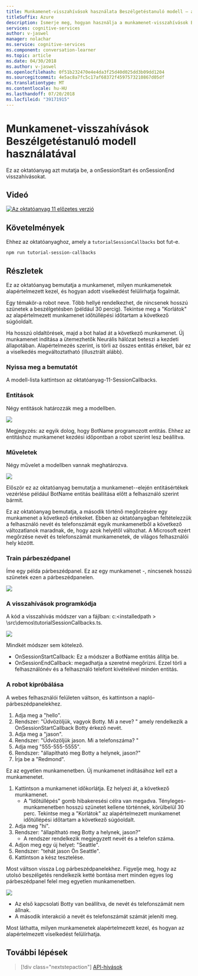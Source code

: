 ```yaml
---
title: Munkamenet-visszahívások használata Beszélgetéstanuló modell – a Microsoft Cognitive Services |} A Microsoft Docs
titleSuffix: Azure
description: Ismerje meg, hogyan használja a munkamenet-visszahívások Beszélgetéstanuló modell.
services: cognitive-services
author: v-jaswel
manager: nolachar
ms.service: cognitive-services
ms.component: conversation-learner
ms.topic: article
ms.date: 04/30/2018
ms.author: v-jaswel
ms.openlocfilehash: 0f51b232470e4e4da3f25d40d025dd3b09dd1204
ms.sourcegitcommit: 4e5ac8a7fc5c17af68372f4597573210867d05df
ms.translationtype: MT
ms.contentlocale: hu-HU
ms.lasthandoff: 07/20/2018
ms.locfileid: "39171915"
---
```

# <a name="how-to-use-session-callbacks-with-a-conversation-learner-model"></a>Munkamenet-visszahívások Beszélgetéstanuló modell használatával

Ez az oktatóanyag azt mutatja be, a onSessionStart és onSessionEnd visszahívásokat.

## <a name="video"></a>Videó

[![Az oktatóanyag 11 előzetes verzió](http://aka.ms/cl-tutorial-11-preview)](http://aka.ms/blis-tutorial-11)

## <a name="requirements"></a>Követelmények
Ehhez az oktatóanyaghoz, amely a `tutorialSessionCallbacks` bot fut-e.

    npm run tutorial-session-callbacks

## <a name="details"></a>Részletek
Ez az oktatóanyag bemutatja a munkamenet, milyen munkamenetek alapértelmezett kezel, és hogyan adott viselkedést felülírhatja fogalmát.

Egy témakör-a robot neve. Több hellyé rendelkezhet, de nincsenek hosszú szünetek a beszélgetésben (például 30 percig).  Tekintse meg a "Korlátok" az alapértelmezett munkamenet időtúllépési időtartam a következő súgóoldalt.

Ha hosszú oldaltörések, majd a bot halad át a következő munkamenet.  Új munkamenet indítása a ütemezhetők Neurális hálózat beteszi a kezdeti állapotában.  Alapértelmezés szerint, is törli az összes entitás értéket, bár ez a viselkedés megváltoztatható (illusztrált alább).

### <a name="open-the-demo"></a>Nyissa meg a bemutatót

A modell-lista kattintson az oktatóanyag-11-SessionCallbacks. 

### <a name="entities"></a>Entitások

Négy entitások határozzák meg a modellben.

![](../media/tutorial11_entities.PNG)

Megjegyzés: az egyik dolog, hogy BotName programozott entitás.  Ehhez az entitáshoz munkamenet kezdési időpontban a robot szerint lesz beállítva.

### <a name="actions"></a>Műveletek

Négy művelet a modellben vannak meghatározva.

![](../media/tutorial11_actions.PNG)

Először ez az oktatóanyag bemutatja a munkamenet--elején entitásértékek vezérlése például BotName entitás beállítása előtt a felhasználó szerint bármit.

Ez az oktatóanyag bemutatja, a második történő megőrzésére egy munkamenet a következő értékeket.  Ebben az oktatóanyagban feltételezzük a felhasználó nevét és telefonszámát egyik munkamenetből a következő változatlanok maradnak, de, hogy azok helyétől változhat.  A Microsoft ezért megőrzése nevét és telefonszámát munkamenetek, de világos felhasználói hely között.

### <a name="train-dialog"></a>Train párbeszédpanel

Íme egy példa párbeszédpanel. Ez az egy munkamenet -, nincsenek hosszú szünetek ezen a párbeszédpanelen.

![](../media/tutorial11_traindialog.PNG)

### <a name="code-for-the-callbacks"></a>A visszahívások programkódja

A kód a visszahívás módszer van a fájlban: c:\<installedpath > \src\demos\tutorialSessionCallbacks.ts.

![](../media/tutorial11_code.PNG)

Mindkét módszer sem kötelező.

- OnSessionStartCallback: Ez a módszer a BotName entitás állítja be.
- OnSessionEndCallback: megadhatja a szeretné megőrizni. Ezzel törli a felhasználónév és a felhasználó telefont kivételével minden entitás.

### <a name="try-the-bot"></a>A robot kipróbálása

A webes felhasználói felületen váltson, és kattintson a napló-párbeszédpanelekhez.

1. Adja meg a "hello".
2. Rendszer: "Üdvözöljük, vagyok Botty. Mi a neve? " amely rendelkezik a OnSessionStartCallback Botty érkező nevét.
3. Adja meg a "jason".
4. Rendszer: "Üdvözöljük jason. Mi a telefonszáma? "
5. Adja meg "555-555-5555".
6. Rendszer: "állapítható meg Botty a helynek, jason?"
7. Írja be a "Redmond".

Ez az egyetlen munkamenetben. Új munkamenet indításához kell ezt a munkamenetet. 

1. Kattintson a munkamenet időkorlátja. Ez helyezi át, a következő munkamenet.
    - A "Időtúllépés" gomb hibakeresési célra van megadva.  Tényleges-munkamenetben hosszú szünetet kellene történnek, körülbelül 30 perc.  Tekintse meg a "Korlátok" az alapértelmezett munkamenet időtúllépési időtartam a következő súgóoldalt.
1. Adja meg "hi".
2. Rendszer: "állapítható meg Botty a helynek, jason?"
    - A rendszer rendelkezik megjegyzett nevét és a telefon száma.
2. Adjon meg egy új helyet: "Seattle".
3. Rendszer: "tehát jason Ön Seattle".
4. Kattintson a kész tesztelése.

Most váltson vissza Log párbeszédpanelekhez. Figyelje meg, hogy az utolsó beszélgetés rendelkezik ketté bontása mert minden egyes log párbeszédpanel felel meg egyetlen munkamenetben.  

![](../media/tutorial11_splitdialogs.PNG)

- Az első kapcsolati Botty van beállítva, de nevét és telefonszámát nem állnak.
- A második interakció a nevét és telefonszámát számát jeleníti meg.

Most láthatta, milyen munkamenetek alapértelmezett kezel, és hogyan az alapértelmezett viselkedést felülírhatja. 

## <a name="next-steps"></a>További lépések

> [!div class="nextstepaction"]
> [API-hívások](./12-api-calls.md)
